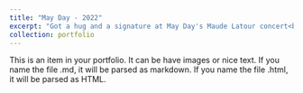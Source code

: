 ```yaml
---
title: "May Day - 2022"
excerpt: "Got a hug and a signature at May Day's Maude Latour concert<br/><img src='/images/pura_vida//maude.jpg' width='350'>"
collection: portfolio
---
```


This is an item in your portfolio. It can be have images or nice text. If you name the file .md, it will be parsed as markdown. If you name the file .html, it will be parsed as HTML. 
